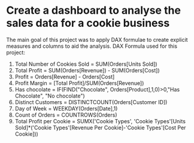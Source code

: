 # Create a dashboard to analyse the sales data for a cookie business

The main goal of this project was to apply DAX formulae to create explicit measures and columns to aid the analysis. 
DAX Formula used for this project:
1. Total Number of Cookies Sold = SUM(Orders[Units Sold])
2. Total Profit = SUM(Orders[Revenue]) - SUM(Orders[Cost])
3. Profit = Orders[Revenue] - Orders[Cost]
4. Profit Margin = [Total Profit]/SUM(Orders[Revenue])
5. Has chocolate = IF(FIND("Chocolate", Orders[Product],1,0)>0,"Has Chocolate", "No chocolate")
6. Distinct Customers = DISTINCTCOUNT(Orders[Customer ID])
7. Day of Week = WEEKDAY(Orders[Date],1)
8. Count of Orders = COUNTROWS(Orders)
9. Total Profit per Cookie = SUMX('Cookie Types', 'Cookie Types'[Units Sold]*('Cookie Types'[Revenue Per Cookie]-'Cookie Types'[Cost Per Cookie]))
